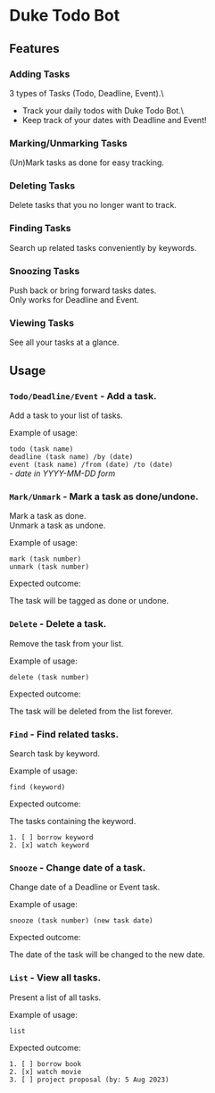 # Duke Todo Bot

## Features 

### Adding Tasks

3 types of Tasks (Todo, Deadline, Event).\
- Track your daily todos with Duke Todo Bot.\
- Keep track of your dates with Deadline and Event!

### Marking/Unmarking Tasks

(Un)Mark tasks as done for easy tracking.

### Deleting Tasks
Delete tasks that you no longer want to track.

### Finding Tasks
Search up related tasks conveniently by keywords.

### Snoozing Tasks
Push back or bring forward tasks dates.\
Only works for Deadline and Event.

### Viewing Tasks
See all your tasks at a glance.

## Usage

### `Todo/Deadline/Event` - Add a task.

Add a task to your list of tasks.

Example of usage:

`todo (task name)`\
`deadline (task name) /by (date)`\
`event (task name) /from (date) /to (date)`\
*- date in YYYY-MM-DD form*

### `Mark/Unmark` - Mark a task as done/undone.

Mark a task as done.\
Unmark a task as undone.

Example of usage:

`mark (task number)`\
`unmark (task number)`

Expected outcome:

The task will be tagged as done or undone.

### `Delete` - Delete a task.

Remove the task from your list.

Example of usage:

`delete (task number)`

Expected outcome:

The task will be deleted from the list forever.

### `Find` - Find related tasks.

Search task by keyword.

Example of usage:

`find (keyword)`

Expected outcome:

The tasks containing the keyword.

```
1. [ ] borrow keyword
2. [x] watch keyword
```

### `Snooze` - Change date of a task.

Change date of a Deadline or Event task.

Example of usage:

`snooze (task number) (new task date)`

Expected outcome:

The date of the task will be changed to the new date.

### `List` - View all tasks.

Present a list of all tasks.

Example of usage:

`list`

Expected outcome:

```
1. [ ] borrow book
2. [x] watch movie
3. [ ] project proposal (by: 5 Aug 2023)
```